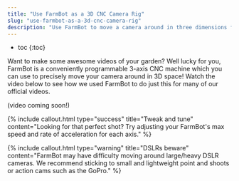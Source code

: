 ```yaml
---
title: "Use FarmBot as a 3D CNC Camera Rig"
slug: "use-farmbot-as-a-3d-cnc-camera-rig"
description: "Use FarmBot to move a camera around in three dimensions for fun videography!"
---
```


* toc
{:toc}

Want to make some awesome videos of your garden? Well lucky for you, FarmBot is a conveniently programmable 3-axis CNC machine which you can use to precisely move your camera around in 3D space! Watch the video below to see how we used FarmBot to do just this for many of our official videos.

(video coming soon!)

{%
include callout.html
type="success"
title="Tweak and tune"
content="Looking for that perfect shot? Try adjusting your FarmBot's max speed and rate of acceleration for each axis."
%}



{%
include callout.html
type="warning"
title="DSLRs beware"
content="FarmBot may have difficulty moving around large/heavy DSLR cameras. We recommend sticking to small and lightweight point and shoots or action cams such as the GoPro."
%}

